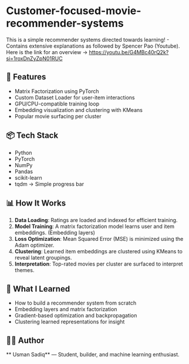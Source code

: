 # Customer-focused-movie-recommender-systems
This is a simple recommender systems directed towards learning! - Contains extensive explanations as followed by Spencer Pao (Youtube). Here is the link for an overview -> https://youtu.be/G4MBc40rQ2k?si=1roxDnZyZpN01RUC

## 🚀 Features
- Matrix Factorization using PyTorch
- Custom Dataset Loader for user-item interactions
- GPU/CPU-compatible training loop
- Embedding visualization and clustering with KMeans
- Popular movie surfacing per cluster 

## 📦 Tech Stack
- Python
- PyTorch
- NumPy
- Pandas
- scikit-learn
- tqdm -> Simple progress bar

## 📊 How It Works
1. **Data Loading**: Ratings are loaded and indexed for efficient training.
2. **Model Training**: A matrix factorization model learns user and item embeddings. (Embedding layers)
3. **Loss Optimization**: Mean Squared Error (MSE) is minimized using the Adam optimizer.
4. **Clustering**: Learned item embeddings are clustered using KMeans to reveal latent groupings.
5. **Interpretation**: Top-rated movies per cluster are surfaced to interpret themes.

## 🧠 What I Learned
- How to build a recommender system from scratch
- Embedding layers and matrix factorization
- Gradient-based optimization and backpropagation
- Clustering learned representations for insight

## 🙋‍♂️ Author
** Usman Sadiq** — Student, builder, and machine learning enthusiast.
